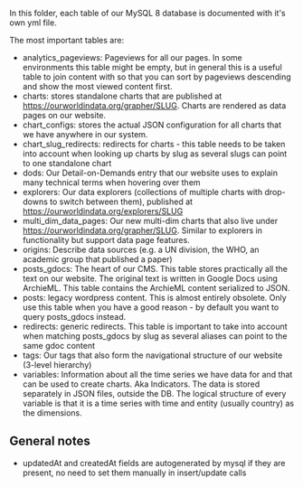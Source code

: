 In this folder, each table of our MySQL 8 database is documented with it's own yml file.

The most important tables are:

- analytics_pageviews: Pageviews for all our pages. In some environments this table might be empty, but in general this is a useful table to join content with so that you can sort by pageviews descending and show the most viewed content first.
- charts: stores standalone charts that are published at https://ourworldindata.org/grapher/SLUG. Charts are rendered as data pages on our website.
- chart_configs: stores the actual JSON configuration for all charts that we have anywhere in our system.
- chart_slug_redirects: redirects for charts - this table needs to be taken into account when looking up charts by slug as several slugs can point to one standalone chart
- dods: Our Detail-on-Demands entry that our website uses to explain many technical terms when hovering over them
- explorers: Our data explorers (collections of multiple charts with drop-downs to switch between them), published at https://ourworldindata.org/explorers/SLUG
- multi_dim_data_pages: Our new multi-dim charts that also live under https://ourworldindata.org/grapher/SLUG. Similar to explorers in functionality but support data page features.
- origins: Describe data sources (e.g. a UN division, the WHO, an academic group that published a paper)
- posts_gdocs: The heart of our CMS. This table stores practically all the text on our website. The original text is written in Google Docs using ArchieML. This table contains the ArchieML content serialized to JSON.
- posts: legacy wordpress content. This is almost entirely obsolete. Only use this table when you have a good reason - by default you want to query posts_gdocs instead.
- redirects: generic redirects. This table is important to take into account when matching posts_gdocs by slug as several aliases can point to the same gdoc content
- tags: Our tags that also form the navigational structure of our website (3-level hierarchy)
- variables: Information about all the time series we have data for and that can be used to create charts. Aka Indicators. The data is stored separately in JSON files, outside the DB. The logical structure of every variable is that it is a time series with time and entity (usually country) as the dimensions.

## General notes

- updatedAt and createdAt fields are autogenerated by mysql if they are present, no need to set them manually in insert/update calls
